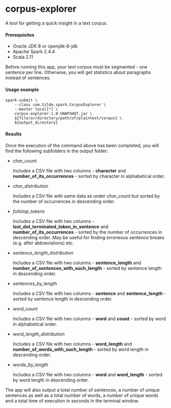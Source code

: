 # corpus-explorer

A tool for getting a quick insight in a text corpus.<br>

#### Prerequisites
* Oracle JDK 8 or openjdk-8-jdk
* Apache Spark 2.4.4
* Scala 2.11

Before running this app, your text corpus must be segmented - one sentence per line. Otherwise, you will get statistics about paragraphs instead of sentences.

#### Usage example
```
spark-submit \
    --class com.tilde.spark.CorpusExplorer \
    --master local[*] \
    corpus-explorer-1.0-SNAPSHOT.jar \
    ${file/or/directory/path/of/plaintext/corpus} \
    ${output_directory}
```

#### Results
Once the execution of the command above has been completed, you will find the following subfolders in the output folder:
- _char_count_
  
  Includes a CSV file with two columns - __character__ and __number_of_its_occurrences__ - sorted by character in alphabetical order.
  
- _char_distribution_

  Includes a CSV file with same data as under _char_count_ but sorted by the number of occurrences in descending order.
  
- _fullstop_tokens_

  Includes a CSV file with two columns - __last_dot_terminated_token_in_sentence__ and __number_of_its_occurrences__ - sorted by the number of occurrences in descending order.
  May be useful for finding erroneous sentence breaks (e.g. after abbreviations) etc.

- _sentence_length_distribution_

  Includes a CSV file with two columns - __sentence_length__ and __number_of_sentences_with_such_length__ - sorted by sentence length in descending order.
  
- _sentences_by_length_

  Includes a CSV file with two columns - __sentence__ and __sentence_length__ - sorted by sentence length in descending order.
  
- _word_count_

  Includes a CSV file with two columns - __word__ and __count__ - sorted by word in alphabetical order.
  
- _word_length_distribution_

  Includes a CSV file with two columns - __word_length__ and __number_of_words_with_such_length__ - sorted by word length in descending order.
  
- _words_by_length_

  Includes a CSV file with two columns - __word__ and __word_length__ - sorted by word length in descending order.
  
The app will also output a total number of sentences, a number of unique sentences as well as a total number of words, a number of unique words and a total time of execution in seconds in the terminal window.
